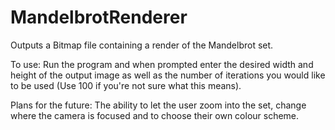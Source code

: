 # MandelbrotRenderer
Outputs a Bitmap file containing a render of the Mandelbrot set.

To use: Run the program and when prompted enter the desired width and height of the output image as well as the number of iterations you would like to be used (Use 100 if you're not sure what this means).

Plans for the future: The ability to let the user zoom into the set, change where the camera is focused and to choose their own colour scheme.

[logo]: http://i.imgur.com/KUuRIGn.png?1


